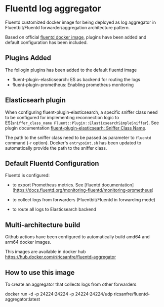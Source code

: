 Fluentd log aggregator
=========

Fluentd customized docker image for being deployed as log aggregator in Fluentbit/Fluentd forwarder/aggregation architecture pattern.

Based on official [fluentd docker image](https://github.com/fluent/fluentd-docker-image), plugins have been added and default configuration has been included.


Plugins Added
------------

The follogin plugins has been added to the default fluentd image
- fluent-plugin-elasticsearch: ES as backend for routing the logs
- fluent-plugin-prometheus: Enabling prometheus monitoring 

## Elasticsearh plugin

 When configuring fluent-plugin-elasticsearch, a specific sniffer class need to be configured for implementing reconnection logic to ES(`sniffer_class_name Fluent::Plugin::ElasticsearchSimpleSniffer`). See plugin documentation [fluent-plugin-elasticsearh: Sniffer Class Name](https://github.com/uken/fluent-plugin-elasticsearch#sniffer-class-name).

 The path to the sniffer class need to be passed as parameter to `fluentd` command (-r option). Docker's `entrypoint.sh` has been updated to automatically provide the path to the sniffer class.


Default Fluentd Configuration
--------------

Fluentd is configured:

 - to export Prometheus metrics. See [fluentd documentation] (https://docs.fluentd.org/monitoring-fluentd/monitoring-prometheus)

 - to collect logs from forwarders (Fluentbit/Fluentd in forwarding mode)

 - to route all logs to Elasticsearch backend


Multi-architecture build
--------------
Github actions have been configured to automatically build amd64 and arm64 docker images.

This images are available in docker hub https://hub.docker.com/r/ricsanfre/fluentd-aggregator

How to use this image
--------------

To create an aggregator that collects logs from other forwarders

docker run -d -p 24224:24224 -p 24224:24224/udp ricsanfre/fluentd-aggregator:latest

